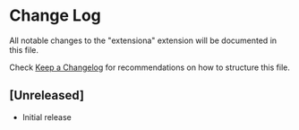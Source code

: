# Change Log

All notable changes to the "extensiona" extension will be documented in this file.

Check [Keep a Changelog](http://keepachangelog.com/) for recommendations on how to structure this file.

## [Unreleased]

- Initial release